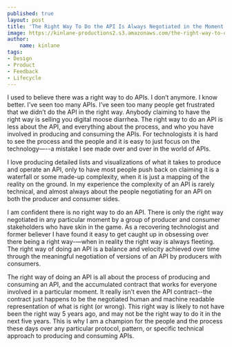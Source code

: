 ```yaml
---
published: true
layout: post
title: 'The Right Way To Do the API Is Always Negotiated in the Moment'
image: https://kinlane-productions2.s3.amazonaws.com/the-right-way-to-do-an-api.jpg
author:
    name: kinlane
tags:
- Design
- Product
- Feedback
- Lifecycle
---
```

I used to believe there was a right way to do APIs. I don’t anymore. I know better. I’ve seen too many APIs. I’ve seen too many people get frustrated that we didn’t do the API in the right way. Anybody claiming to have the right way is selling you digital moose diarrhea. The right way to do an API is less about the API, and everything about the process, and who you have involved in producing and consuming the APIs. For technologists it is hard to see the process and the people and it is easy to just focus on the technology—--a mistake I see made over and over in the world of APIs. 

I love producing detailed lists and visualizations of what it takes to produce and operate an API, only to have most people push back on claiming it is a waterfall or some made-up complexity, when it is just a mapping of the reality on the ground. In my experience the complexity of an API is rarely technical, and almost always about the people negotiating for an API on both the producer and consumer sides.

I am confident there is no right way to do an API. There is only the right way negotiated in any particular moment by a group of producer and consumer stakeholders who have skin in the game. As a recovering technologist and former believer I have found it easy to get caught up in obsessing over there being a right way-—when in reality the right way is always fleeting. The right way of doing an API is a balance and velocity achieved over time through the meaningful negotiation of versions of an API by producers with consumers.

The right way of doing an API is all about the process of producing and consuming an API, and the accumulated contract that works for everyone involved in a particular moment. It really isn’t even the API contract--the contract just happens to be the negotiated human and machine readable representation of what is right (or wrong). This right way is likely to not have been the right way 5 years ago, and may not be the right way to do it in the next five years. This is why I am a champion for the people and the process these days over any particular protocol, pattern, or specific technical approach to producing and consuming APIs.

